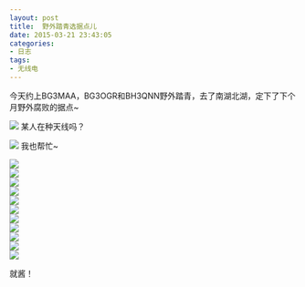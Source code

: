 ```yaml
---
layout: post
title: 	野外踏青选据点儿
date: 2015-03-21 23:43:05
categories:
- 日志
tags:
- 无线电
---
```


今天约上BG3MAA，BG3OGR和BH3QNN野外踏青，去了南湖北湖，定下了下个月野外腐败的据点~    

![](https://github.com/bh3nvn/bh3nvn.github.io/raw/master/image/2015-03-21-01.jpg)
某人在种天线吗？    

![](https://github.com/bh3nvn/bh3nvn.github.io/raw/master/image/2015-03-21-02.jpg)
我也帮忙~     

![](https://github.com/bh3nvn/bh3nvn.github.io/raw/master/image/2015-03-21-03.jpg)    
![](https://github.com/bh3nvn/bh3nvn.github.io/raw/master/image/2015-03-21-04.jpg)    
![](https://github.com/bh3nvn/bh3nvn.github.io/raw/master/image/2015-03-21-05.jpg)    
![](https://github.com/bh3nvn/bh3nvn.github.io/raw/master/image/2015-03-21-06.jpg)    
![](https://github.com/bh3nvn/bh3nvn.github.io/raw/master/image/2015-03-21-07.jpg)    
![](https://github.com/bh3nvn/bh3nvn.github.io/raw/master/image/2015-03-21-08.jpg)    
![](https://github.com/bh3nvn/bh3nvn.github.io/raw/master/image/2015-03-21-09.jpg)    
![](https://github.com/bh3nvn/bh3nvn.github.io/raw/master/image/2015-03-21-10.jpg)    
![](https://github.com/bh3nvn/bh3nvn.github.io/raw/master/image/2015-03-21-11.jpg)    
![](https://github.com/bh3nvn/bh3nvn.github.io/raw/master/image/2015-03-21-12.jpg)    
![](https://github.com/bh3nvn/bh3nvn.github.io/raw/master/image/2015-03-21-13.jpg)    


就酱！
